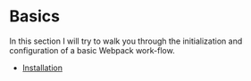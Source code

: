 # Basics

In this section I will try to walk you through the initialization and configuration of a basic Webpack work-flow.



* [Installation](/Installation.md)